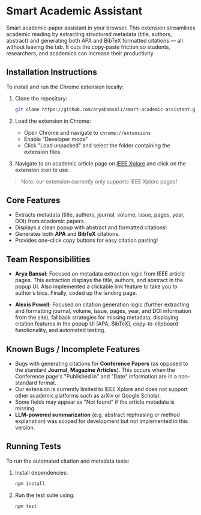 # Smart Academic Assistant

Smart academic‑paper assistant in your browser. This extension streamlines academic reading by extracting structured metadata (title, authors, abstract) and generating both APA and BibTeX formatted citations — all without leaving the tab. It cuts the copy‑paste friction so students, researchers, and academics can increase their productivity.

## Installation Instructions

To install and run the Chrome extension locally:

1. Clone the repository:

   ```bash
   git clone https://github.com/aryabansal1/smart-academic-assistant.git
   ```

2. Load the extension in Chrome:

   - Open Chrome and navigate to `chrome://extensions`
   - Enable "Developer mode"
   - Click "Load unpacked" and select the folder containing the extension files.
  
3. Navigate to an academic article page on [IEEE Xplore](https://ieeexplore.ieee.org/Xplore/home.jsp) and click on the extension icon to use.

> Note: our extension currently only supports IEEE Xplore pages!

## Core Features

- Extracts metadata (title, authors, journal, volume, issue, pages, year, DOI) from academic papers.
- Displays a clean popup with abstract and formatted citations!
- Generates both **APA** and **BibTeX** citations.
- Provides one-click copy buttons for easy citation pasting!

## Team Responsibilities

- **Arya Bansal:**
  Focused on metadata extraction logic from IEEE article pages. This extraction displays the title, authors, and abstract in the popup UI. Also implemented a clickable link feature to take you to author's bios. Finally, coded up the landing page.

- **Alexis Powell:**
  Focused on citation generation logic (further extracting and formatting journal, volume, issue, pages, year, and DOI information from the site), fallback strategies for missing metadata, displaying citation features in the popup UI (APA, BibTeX), copy-to-clipboard functionality, and automated testing.

## Known Bugs / Incomplete Features

- Bugs with generating citations for **Conference Papers** (as opposed to the standard **Journal, Magazine Articles**). This occurs when the Conference page's "Published in" and "Date" information are in a non-standard format.
- Our extension is currently limited to IEEE Xplore and does not support other academic platforms such as arXiv or Google Scholar.
- Some fields may appear as "Not found" if the article metadata is missing.
- **LLM-powered summarization** (e.g. abstract rephrasing or method explanation) was scoped for development but not implemented in this version.

## Running Tests

To run the automated citation and metadata tests:

1. Install dependencies:

    ```bash
    npm install
    ```

2. Run the test suite using:

    ```bash
    npm test
    ```
